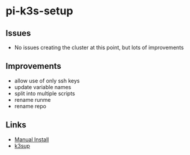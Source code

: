 # pi-k3s-setup

## Issues

* No issues creating the cluster at this point, but lots of improvements

## Improvements

* allow use of only ssh keys
* update variable names
* split into multiple scripts
* rename runme
* rename repo

## Links

* [Manual Install](https://blog.alexellis.io/test-drive-k3s-on-raspberry-pi/)
* [k3sup](https://github.com/alexellis/k3sup)
